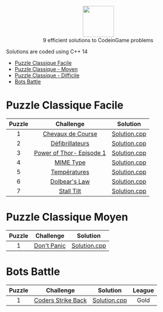 <p align="center">
    <a href="https://www.codingame.com/profile/66f3dd918ff1150626c226eb4868a8503762582">
        <img height=85 src="http://valangels.com/wp-content/uploads/2017/02/codingame-logo.png">
    </a>
    <br>9 efficient solutions to CodeinGame problems
</p>


Solutions are coded using C++ 14

* [Puzzle Classique Facile](#Puzzle-Classique-Facile)
* [Puzzle Classique - Moyen](#Algorithms)
* [Puzzle Classique - Difficile](#c)
* [Bots Battle](#Bots-Battle)


                          
# Puzzle Classique Facile

|Puzzle|Challenge|Solution|
|:---:|:--------------------------------------------------------------------------------------------------------------:|:------------------------------------------------------------------------------------------------------------------------------------------------------------------:|
|  1  | [Chevaux de Course](https://www.codingame.com/training/easy/horse-racing-duals)                      |             [Solution.cpp](https://github.com/Nedriia/CodeinGame/blob/master/CodeInGames/Puzzle_Classique_Facile/Chevaux_de_Course/Solution.cpp)                       |
|  2  | [Défibrillateurs](https://www.codingame.com/training/easy/defibrillators)                       |               [Solution.cpp](https://github.com/Nedriia/CodeinGame/blob/master/CodeInGames/Puzzle_Classique_Facile/Defibrillateurs/Solution.cpp)                           |
|  3  | [Power of Thor- Episode 1](https://www.codingame.com/training/easy/power-of-thor-episode-1)                       |                 [Solution.cpp](https://github.com/Nedriia/CodeinGame/blob/master/CodeInGames/Puzzle_Classique_Facile/Power_of_Thor_Episode1/Solution.cpp)                              |
|  4  | [MIME Type](https://www.codingame.com/training/easy/mime-type)  |    [Solution.cpp](https://github.com/Nedriia/CodeinGame/blob/master/CodeInGames/Puzzle_Classique_Facile/MIME_Type/Solution.cpp)  |
|  5  | [Températures](https://www.codingame.com/training/easy/temperatures)           |            [Solution.cpp](https://github.com/Nedriia/CodeinGame/blob/master/CodeInGames/Puzzle_Classique_Facile/Temperatures/Solution.cpp)              |
|  6  | [Dolbear's Law](https://www.codingame.com/training/easy/dolbears-law)           |            [Solution.cpp](https://github.com/Nedriia/CodeinGame/blob/master/CodeInGames/Puzzle_Classique_Facile/Dolbear_s_law/Solution.cpp)              |
|  7  | [Stall Tilt](https://www.codingame.com/training/easy/stall-tilt)           |            [Solution.cpp](https://github.com/Nedriia/CodeinGame/blob/master/CodeInGames/Puzzle_Classique_Facile/Stall_Tilt/Solution.cpp)              |

# Puzzle Classique Moyen

|Puzzle|Challenge|Solution|
|:---:|:--------------------------------------------------------------------------------------------------------------:|:------------------------------------------------------------------------------------------------------------------------------------------------------------------:|
|  1  | [Don't Panic](https://www.codingame.com/training/medium/don't-panic-episode-1)                      |             [Solution.cpp](https://github.com/Nedriia/CodeinGame/blob/master/CodeInGames/Puzzle_Classique_Moyen/Don_t_Panic/Solution.cpp)                       |


# Bots Battle
|Puzzle|Challenge|Solution|League|
|:---:|:--------------------------------------------------------------------------------------------------------------:|:------------------------------------------------------------------------------------------------------------------------------------------------------------------:|:------------------------------------------------------------------:|
|  1  | [Coders Strike Back](https://www.codingame.com/multiplayer/bot-programming/coders-strike-back)                      |             [Solution.cpp](https://github.com/Nedriia/CodeinGame/blob/master/CodeInGames/Bots_Battle/Coders_Strike_Back/Solution.cpp)                       |Gold|

